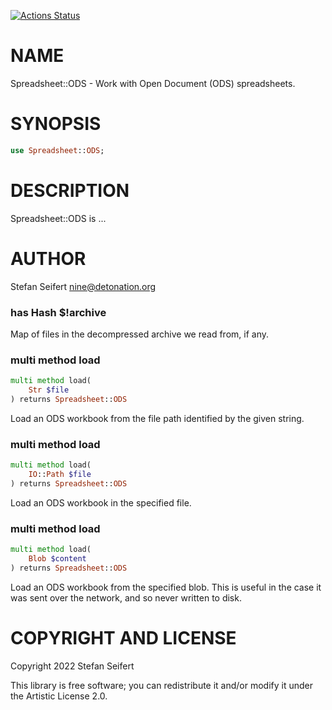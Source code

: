 [![Actions Status](https://github.com/niner/Spreadsheet-ODS/workflows/test/badge.svg)](https://github.com/niner/Spreadsheet-ODS/actions)

NAME
====

Spreadsheet::ODS - Work with Open Document (ODS) spreadsheets.

SYNOPSIS
========

```raku
use Spreadsheet::ODS;
```

DESCRIPTION
===========

Spreadsheet::ODS is ...

AUTHOR
======

Stefan Seifert <nine@detonation.org>

### has Hash $!archive

Map of files in the decompressed archive we read from, if any.

### multi method load

```raku
multi method load(
    Str $file
) returns Spreadsheet::ODS
```

Load an ODS workbook from the file path identified by the given string.

### multi method load

```raku
multi method load(
    IO::Path $file
) returns Spreadsheet::ODS
```

Load an ODS workbook in the specified file.

### multi method load

```raku
multi method load(
    Blob $content
) returns Spreadsheet::ODS
```

Load an ODS workbook from the specified blob. This is useful in the case it was sent over the network, and so never written to disk.

COPYRIGHT AND LICENSE
=====================

Copyright 2022 Stefan Seifert

This library is free software; you can redistribute it and/or modify it under the Artistic License 2.0.

